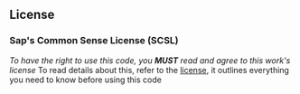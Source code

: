 ## License
### Sap's Common Sense License (SCSL)
*To have the right to use this code, you **MUST** read and agree to this work's license* 
To read details about this, refer to the [license](https://raw.githubusercontent.com/saperate/SlimePearls/1.19/LICENSE), it outlines everything you need to know before using this code
